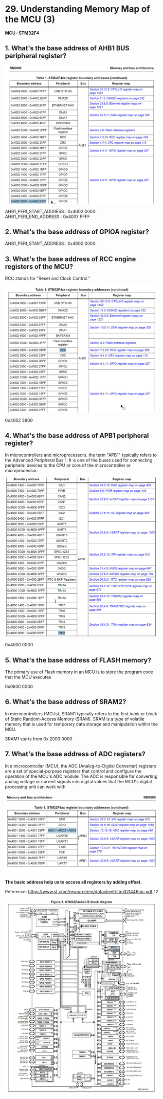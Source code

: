 # 29. Understanding Memory Map of the MCU (3)



**MCU : STM32F4**

## 1. What's the base address of AHB1 BUS peripheral register?

![01](https://github.com/knightsummon/Mastering-Microcontroller-and-Embedded-Driver-Development/blob/main/7.%20Understanding%20MCU%20Memory%20Map/29.%20Understanding%20Memory%20Map%20of%20the%20MCU%20(3).assets/01.jpg)

AHB1_PERI_START_ADDRESS : 0x4002 0000  
AHB1_PERI_END_ADDRESS     : 0x4007 FFFF

## 2.  What's the base address of GPIOA register?

AHB1_PERI_START_ADDRESS : 0x4002 0000

## 3. What's the base address of RCC engine registers of the MCU?

RCC stands for "Reset and Clock Control." 

![02](https://github.com/knightsummon/Mastering-Microcontroller-and-Embedded-Driver-Development/blob/main/7.%20Understanding%20MCU%20Memory%20Map/29.%20Understanding%20Memory%20Map%20of%20the%20MCU%20(3).assets/02.jpg)

0x4002 3800

## 4. What's the base address of APB1 peripheral register?

In microcontrollers and microprocessors, the term "APB1" typically refers to the Advanced Peripheral Bus 1. It is one of the buses used for connecting peripheral devices to the CPU or core of the microcontroller or microprocessor. 

![03](https://github.com/knightsummon/Mastering-Microcontroller-and-Embedded-Driver-Development/blob/main/7.%20Understanding%20MCU%20Memory%20Map/29.%20Understanding%20Memory%20Map%20of%20the%20MCU%20(3).assets/03.jpg)

0x4000 0000

## 5. What's the base address of FLASH memory?

The primary use of Flash memory in an MCU is to store the program code that the MCU executes

0x0800 0000

## 6. What's the base address of SRAM2?

In microcontrollers (MCUs), SRAM1 typically refers to the first bank or block of Static Random-Access Memory (SRAM). SRAM is a type of volatile memory that is used for temporary data storage and manipulation within the MCU.

SRAM1 starts from 0x 2000 0000

## 7. What's the base address of ADC registers?

In a microcontroller (MCU), the ADC (Analog-to-Digital Converter) registers are a set of special-purpose registers that control and configure the operation of the MCU's ADC module. The ADC is responsible for converting analog voltage or current signals into digital values that the MCU's digital processing unit can work with. 

![04](https://github.com/knightsummon/Mastering-Microcontroller-and-Embedded-Driver-Development/blob/main/7.%20Understanding%20MCU%20Memory%20Map/29.%20Understanding%20Memory%20Map%20of%20the%20MCU%20(3).assets/04.jpg)

**The basic address help us to access all registers by adding offset.**

Reference: https://www.st.com/resource/en/datasheet/stm32f446mc.pdf  12

![05](https://github.com/knightsummon/Mastering-Microcontroller-and-Embedded-Driver-Development/blob/main/7.%20Understanding%20MCU%20Memory%20Map/29.%20Understanding%20Memory%20Map%20of%20the%20MCU%20(3).assets/05.jpg)
